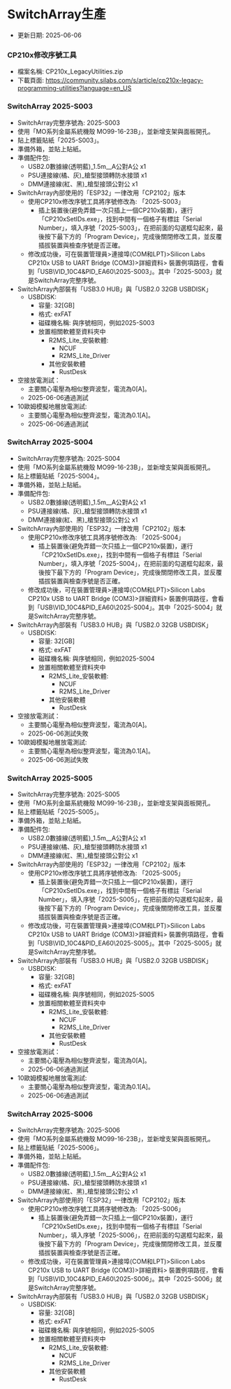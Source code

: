 # SwitchArray生產
+ 更新日期: 2025-06-06

### CP210x修改序號工具
+ 檔案名稱: CP210x_LegacyUtilities.zip
+ 下載頁面: https://community.silabs.com/s/article/cp210x-legacy-programming-utilities?language=en_US

### SwitchArray 2025-S003
+ SwitchArray完整序號為: 2025-S003
+ 使用「MO系列金屬系統機殼 MO99-16-23B」，並新增支架與面板開孔。
+ 貼上標籤貼紙「2025-S003」。
+ 準備外箱，並貼上貼紙。
+ 準備配件包:
  + USB2.0數據線(透明藍)_1.5m__A公對A公 x1
  + PSU連接線(橘、灰)_槍型接頭轉防水接頭 x1
  + DMM連接線(紅、黑)_槍型接頭公對公 x1
+ SwitchArray內部使用的「ESP32」一律改用「CP2102」版本
  + 使用CP210x修改序號工具將序號修改為: 「2025-S003」
    + 插上裝置後(避免弄錯一次只插上一個CP210x裝置)，運行「CP210xSetIDs.exe」，找到中間有一個格子有標註「Serial Number」，填入序號「2025-S003」，在把前面的勾選框勾起來，最後按下最下方的「Program Device」，完成後關閉修改工具，並反覆插拔裝置與檢查序號是否正確。
  + 修改成功後，可在裝置管理員>連接埠(COM和LPT)>Silicon Labs CP210x USB to UART Bridge (COM3)>詳細資料> 裝置例項路徑，會看到「USB\VID_10C4&PID_EA60\2025-S003」。其中「2025-S003」就是SwitchArray完整序號。
+ SwitchArray內部裝有「USB3.0 HUB」與「USB2.0 32GB USBDISK」
  + USBDISK:
    + 容量: 32[GB]
    + 格式: exFAT
    + 磁碟機名稱: 與序號相同，例如2025-S003
    + 放置相關軟體至資料夾中
      + R2MS_Lite_安裝軟體:
        + NCUF
        + R2MS_Lite_Driver
      + 其他安裝軟體
        + RustDesk
+ 空接放電測試：
  + 主要關心電壓為相似整齊波型，電流為0[A]。
  + 2025-06-06通過測試
+ 10歐姆模擬地層放電測試:
  + 主要關心電壓為相似整齊波型，電流為0.1[A]。
  + 2025-06-06通過測試

### SwitchArray 2025-S004
+ SwitchArray完整序號為: 2025-S004
+ 使用「MO系列金屬系統機殼 MO99-16-23B」，並新增支架與面板開孔。
+ 貼上標籤貼紙「2025-S004」。
+ 準備外箱，並貼上貼紙。
+ 準備配件包:
  + USB2.0數據線(透明藍)_1.5m__A公對A公 x1
  + PSU連接線(橘、灰)_槍型接頭轉防水接頭 x1
  + DMM連接線(紅、黑)_槍型接頭公對公 x1
+ SwitchArray內部使用的「ESP32」一律改用「CP2102」版本
  + 使用CP210x修改序號工具將序號修改為: 「2025-S004」
    + 插上裝置後(避免弄錯一次只插上一個CP210x裝置)，運行「CP210xSetIDs.exe」，找到中間有一個格子有標註「Serial Number」，填入序號「2025-S004」，在把前面的勾選框勾起來，最後按下最下方的「Program Device」，完成後關閉修改工具，並反覆插拔裝置與檢查序號是否正確。
  + 修改成功後，可在裝置管理員>連接埠(COM和LPT)>Silicon Labs CP210x USB to UART Bridge (COM3)>詳細資料> 裝置例項路徑，會看到「USB\VID_10C4&PID_EA60\2025-S004」。其中「2025-S004」就是SwitchArray完整序號。
+ SwitchArray內部裝有「USB3.0 HUB」與「USB2.0 32GB USBDISK」
  + USBDISK:
    + 容量: 32[GB]
    + 格式: exFAT
    + 磁碟機名稱: 與序號相同，例如2025-S004
    + 放置相關軟體至資料夾中
      + R2MS_Lite_安裝軟體:
        + NCUF
        + R2MS_Lite_Driver
      + 其他安裝軟體
        + RustDesk
+ 空接放電測試：
  + 主要關心電壓為相似整齊波型，電流為0[A]。
  + 2025-06-06測試失敗
+ 10歐姆模擬地層放電測試:
  + 主要關心電壓為相似整齊波型，電流為0.1[A]。
  + 2025-06-06測試失敗

### SwitchArray 2025-S005
+ SwitchArray完整序號為: 2025-S005
+ 使用「MO系列金屬系統機殼 MO99-16-23B」，並新增支架與面板開孔。
+ 貼上標籤貼紙「2025-S005」。
+ 準備外箱，並貼上貼紙。
+ 準備配件包:
  + USB2.0數據線(透明藍)_1.5m__A公對A公 x1
  + PSU連接線(橘、灰)_槍型接頭轉防水接頭 x1
  + DMM連接線(紅、黑)_槍型接頭公對公 x1
+ SwitchArray內部使用的「ESP32」一律改用「CP2102」版本
  + 使用CP210x修改序號工具將序號修改為: 「2025-S005」
    + 插上裝置後(避免弄錯一次只插上一個CP210x裝置)，運行「CP210xSetIDs.exe」，找到中間有一個格子有標註「Serial Number」，填入序號「2025-S005」，在把前面的勾選框勾起來，最後按下最下方的「Program Device」，完成後關閉修改工具，並反覆插拔裝置與檢查序號是否正確。
  + 修改成功後，可在裝置管理員>連接埠(COM和LPT)>Silicon Labs CP210x USB to UART Bridge (COM3)>詳細資料> 裝置例項路徑，會看到「USB\VID_10C4&PID_EA60\2025-S005」。其中「2025-S005」就是SwitchArray完整序號。
+ SwitchArray內部裝有「USB3.0 HUB」與「USB2.0 32GB USBDISK」
  + USBDISK:
    + 容量: 32[GB]
    + 格式: exFAT
    + 磁碟機名稱: 與序號相同，例如2025-S005
    + 放置相關軟體至資料夾中
      + R2MS_Lite_安裝軟體:
        + NCUF
        + R2MS_Lite_Driver
      + 其他安裝軟體
        + RustDesk
+ 空接放電測試：
  + 主要關心電壓為相似整齊波型，電流為0[A]。
  + 2025-06-06通過測試
+ 10歐姆模擬地層放電測試:
  + 主要關心電壓為相似整齊波型，電流為0.1[A]。
  + 2025-06-06通過測試

### SwitchArray 2025-S006
+ SwitchArray完整序號為: 2025-S006
+ 使用「MO系列金屬系統機殼 MO99-16-23B」，並新增支架與面板開孔。
+ 貼上標籤貼紙「2025-S006」。
+ 準備外箱，並貼上貼紙。
+ 準備配件包:
  + USB2.0數據線(透明藍)_1.5m__A公對A公 x1
  + PSU連接線(橘、灰)_槍型接頭轉防水接頭 x1
  + DMM連接線(紅、黑)_槍型接頭公對公 x1
+ SwitchArray內部使用的「ESP32」一律改用「CP2102」版本
  + 使用CP210x修改序號工具將序號修改為: 「2025-S006」
    + 插上裝置後(避免弄錯一次只插上一個CP210x裝置)，運行「CP210xSetIDs.exe」，找到中間有一個格子有標註「Serial Number」，填入序號「2025-S006」，在把前面的勾選框勾起來，最後按下最下方的「Program Device」，完成後關閉修改工具，並反覆插拔裝置與檢查序號是否正確。
  + 修改成功後，可在裝置管理員>連接埠(COM和LPT)>Silicon Labs CP210x USB to UART Bridge (COM3)>詳細資料> 裝置例項路徑，會看到「USB\VID_10C4&PID_EA60\2025-S006」。其中「2025-S006」就是SwitchArray完整序號。
+ SwitchArray內部裝有「USB3.0 HUB」與「USB2.0 32GB USBDISK」
  + USBDISK:
    + 容量: 32[GB]
    + 格式: exFAT
    + 磁碟機名稱: 與序號相同，例如2025-S005
    + 放置相關軟體至資料夾中
      + R2MS_Lite_安裝軟體:
        + NCUF
        + R2MS_Lite_Driver
      + 其他安裝軟體
        + RustDesk
